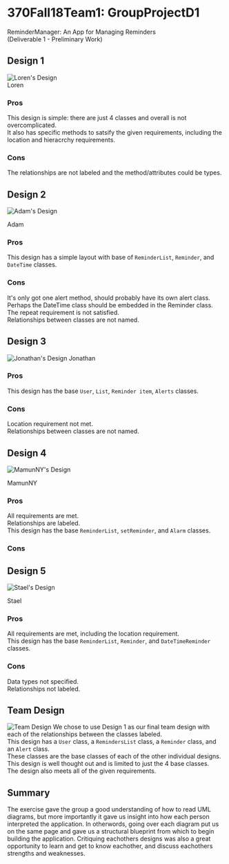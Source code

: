 # 370Fall18Team1: GroupProjectD1  
ReminderManager: An App for Managing Reminders  
(Deliverable 1 - Preliminary Work)  

## Design 1
![Loren's Design](https://i.imgur.com/vrxXy9L.png)  
Loren
### Pros  
This design is simple: there are just 4 classes and overall is not overcomplicated.  
It also has specific methods to satsify the given requirements, including the location and hieracrchy requirements.  

### Cons  
The relationships are not labeled and the method/attributes could be types. 


## Design 2  
![Adam's Design](https://i.imgur.com/zG4gMi2.png)

Adam
### Pros  
This design has a simple layout with base of `ReminderList`, `Reminder`, and `DateTime` classes.  

### Cons   
It's only got one alert method, should probably have its own alert class.
Perhaps the DateTime class should be embedded in the Reminder class. 
The repeat requirement is not satisfied.  
Relationships between classes are not named.  

## Design 3  
![Jonathan's Design](https://i.imgur.com/hpLKFjN.png)
Jonathan
### Pros  
This design has the base `User`, `List`, `Reminder item`, `Alerts` classes.

### Cons  
Location requirement not met.  
Relationships between classes are not named.  

## Design 4  
![MamunNY's Design](https://i.imgur.com/7eRsdJy.png)

MamunNY
### Pros  
All requirements are met.  
Relationships are labeled.  
This design has the base `ReminderList`, `setReminder`, and `Alarm` classes.  

### Cons  
  

## Design 5  
![Stael's Design](https://i.imgur.com/6V1LCo1.png)

Stael
### Pros  
All requirements are met, including the location requirement.  
This design has the base `ReminderList`, `Reminder`, and `DateTimeReminder` classes.  

### Cons  
Data types not specified.  
Relationships not labeled.  


## Team Design  
![Team Design](https://i.imgur.com/oZPpQWe.png)
We chose to use Design 1 as our final team design with each of the relationships between the classes labeled.  
This design has a `User` class, a `RemindersList` class, a  `Reminder` class, and an `Alert` class.  
These classes are the base classes of each of the other individual designs.  
This design is well thought out and is limited to just the 4 base classes.  
The design also meets all of the given requirements.  

## Summary  
The exercise gave the group a good understanding of how to read UML diagrams, but more importantly it gave us insight into how each person interpreted the application. In otherwords, going over each diagram put us on the same page and gave us a structural blueprint from which to begin building the application. Critiquing eachothers designs was also a great opportunity to learn and get to know eachother, and discuss eachothers strengths and weaknesses. 
